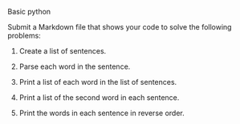 Basic python

Submit a Markdown file that shows your code to solve the following problems:

1. Create a list of sentences.

2. Parse each word in the sentence.

3. Print a list of each word in the list of sentences.

4. Print a list of the second word in each sentence.

5. Print the words in each sentence in reverse order.
